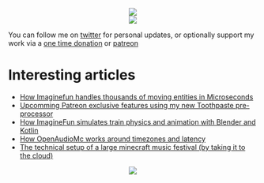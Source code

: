 <p align="center">
  <img src="https://i.imgur.com/VRkNl6w.png">
 <br />
 <a href="https://patreon.com/mindgamesnl"><img src="https://img.shields.io/endpoint.svg?url=https%3A%2F%2Fshieldsio-patreon.vercel.app%2Fapi%3Fusername%3Dmindgamesnl%26type%3Dpatrons&style=for-the-badge" /></a>
</p>

You can follow me on [twitter](https://twitter.com/Mindgamesnl) for personal updates, or optionally support my work via a [one time donation](https://donate.craftmend.com/) or [patreon](https://www.patreon.com/mindgamesnl)

# Interesting articles
 - [How Imaginefun handles thousands of moving entities in Microseconds](https://imaginefun.notion.site/COBALT-Our-in-house-entity-engine-f4173d32ce9c4af48943d60495f5f268)
 - [Upcomming Patreon exclusive features using my new Toothpaste pre-processor](https://www.patreon.com/posts/57791777)
 - [How ImagineFun simulates train physics and animation with Blender and Kotlin](https://mindgamesnl.medium.com/imagine-fun-imagineering-how-the-trains-tick-db489792a1cd)
 - [How OpenAudioMc works around timezones and latency](https://mindgamesnl.medium.com/how-openaudiomc-handles-near-perfect-music-and-voice-synchronization-642579d1da20?source=follow_footer---------1----------------------------)
 - [The technical setup of a large minecraft music festival (by taking it to the cloud)](https://mindgamesnl.medium.com/minecraft-at-scale-what-not-to-do-cda8cf803eca) 

<p align="center">
<img align="center" src="https://github-readme-streak-stats.herokuapp.com/?user=Mindgamesnl&theme=dark" />
</p>
